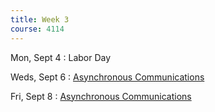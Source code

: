 ```yaml
---
title: Week 3
course: 4114
---
```


Mon, Sept 4
: Labor Day

Weds, Sept 6
: [Asynchronous Communications](#)

Fri, Sept 8
: [Asynchronous Communications](#)
